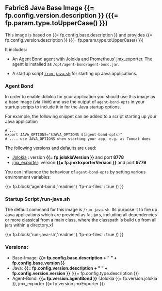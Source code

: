 ## Fabric8 Java Base Image {{= fp.config.version.description }} ({{= fp.param.type.toUpperCase() }})

This image is based on {{= fp.config.base.description }} and provides
{{= fp.config.version.description }} ({{= fp.param.type.toUpperCase() }})

It includes:

* An [Agent Bond](https://github.com/fabric8io/agent-bond) agent with [Jolokia](http://www.jolokia.org) 
  and Prometheus' [jmx_exporter](https://github.com/prometheus/jmx_exporter). 
  The agent is installed as `/opt/agent-bond/agent-bond.jar`. 

* A startup script [`/run-java.sh`](#startup-script-run-javash) for starting up Java applications.

### Agent Bond

In order to enable Jolokia for your application you should use this 
image as a base image (via `FROM`) and use the output of `agent-bond-opts` in 
your startup scripts to include it in for the Java startup options. 

For example, the following snippet can be added to a script starting up your 
Java application

    # ...
    export JAVA_OPTIONS="$JAVA_OPTIONS $(agent-bond-opts)"
    # .... use JAVA_OPTIONS when starting your app, e.g. as Tomcat does

The following versions and defaults are used:

* [Jolokia](http://www.jolokia.org) : version **{{= fp.jolokiaVersion }}** and port **8778**
* [jmx_exporter](https://github.com/prometheus/jmx_exporter): version **{{= fp.jmxExporterVersion }}** and port **9779**  

You can influence the behaviour of `agent-bond-opts` by setting various environment 
variables:

{{= fp.block('agent-bond','readme',{ 'fp-no-files' : true }) }}

### Startup Script /run-java.sh

The default command for this image is `/run-java.sh`. Its purpose it
to fire up Java applications which are provided as fat-jars, including
all dependencies or more classical from a main class, where the
classpath is build up from all jars within a directory.x1

{{= fp.block('run-java-sh','readme',{ 'fp-no-files' : true }) }}

### Versions:

* Base-Image: **{{= fp.config.base.description + " " + fp.config.base.version }}**
* Java: **{{= fp.config.version.description + " " + fp.config.version.version }}** ({{= fp.config.type.description }})
* Agent-Bond: **{{= fp.version.agentBond }}** (Jolokia {{= fp.version.jolokia }}, jmx_exporter {{= fp.version.jmxExporter }})
